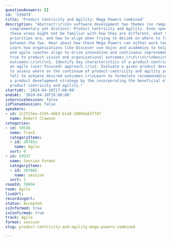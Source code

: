 ```yaml
---
questionAnswers: []
id: '539474'
title: 'Product Centricity and Agility: Mega Powers combined'
description: "Abstract:\r\nIn software development two themes run rampant which are
  complementary yet distinct: Product Centricity and Agility. Even specialists of
  these areas might not be familiar with how they are different, what their divergent
  priorities are, and how to align when trying to decide on where to fall on the continuum
  between the two. Hear about how these Mega Powers can either work together or explode!
  Learn how organizations like Discover use dojos and academies to helps product leaders
  and agile coaches align to drive innovation and continuous improvement while staying
  true to product vision and organizational outcomes.\r\n\r\n\r\nDesired learning
  outcomes:\r\n\r\n1. Identify key characteristics of a product-centric approach and
  an agile (user-focused) approach.\r\n2. Evaluate a given product development scenario
  to assess where on the continuum of product-centricity and agility your team must
  fall to achieve desired outcomes.\r\nLearn to formulate recommendations for improving
  a product development strategy by the incorporating the beneficial elements of both
  product centricity and agility."
startsAt: '2024-04-10T17:00:00'
endsAt: '2024-04-10T18:00:00'
isServiceSession: false
isPlenumSession: false
speakers:
- id: 2c2f23ea-2165-4bb3-b1a8-2080da65ff87
  name: Robert Clawson
categories:
- id: 59536
  name: Track
  categoryItems:
  - id: 207651
    name: Agile
  sort: 0
- id: 59537
  name: Session Format
  categoryItems:
  - id: 207665
    name: session
  sort: 1
roomId: 39694
room: Agile
liveUrl: 
recordingUrl: 
status: Accepted
isInformed: true
isConfirmed: true
track: Agile
format: session
slug: product-centricity-and-agility-mega-powers-combined

---
```

